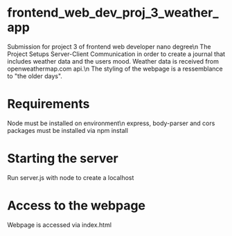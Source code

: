 # frontend_web_dev_proj_3_weather_app
Submission for project 3 of frontend web developer nano degree\n
The Project Setups Server-Client Communication in order to create a journal that includes weather data and the users mood.
Weather data is received from openweathermap.com api.\n
The styling of the webpage is a ressemblance to "the older days".

# Requirements
Node must be installed on environment\n
express, body-parser and cors packages must be installed via npm install

# Starting the server
Run server.js with node to create a localhost

# Access to the webpage 
Webpage is accessed via index.html
